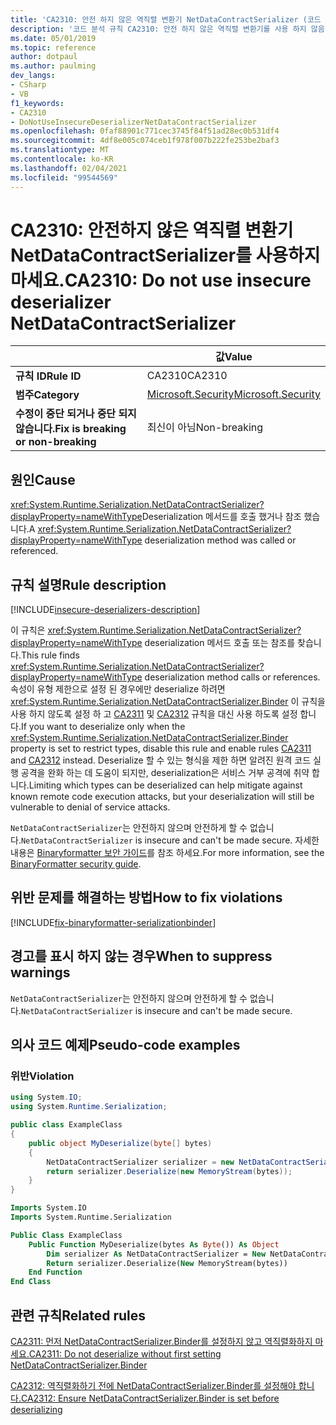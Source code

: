 ```yaml
---
title: 'CA2310: 안전 하지 않은 역직렬 변환기 NetDataContractSerializer (코드 분석)를 사용 하지 마십시오.'
description: '코드 분석 규칙 CA2310: 안전 하지 않은 역직렬 변환기를 사용 하지 않음 NetDataContractSerializer'
ms.date: 05/01/2019
ms.topic: reference
author: dotpaul
ms.author: paulming
dev_langs:
- CSharp
- VB
f1_keywords:
- CA2310
- DoNotUseInsecureDeserializerNetDataContractSerializer
ms.openlocfilehash: 0faf88901c771cec3745f84f51ad28ec0b531df4
ms.sourcegitcommit: 4df8e005c074ceb1f978f007b222fe253be2baf3
ms.translationtype: MT
ms.contentlocale: ko-KR
ms.lasthandoff: 02/04/2021
ms.locfileid: "99544569"
---
```

# <a name="ca2310-do-not-use-insecure-deserializer-netdatacontractserializer"></a><span data-ttu-id="4b1cc-103">CA2310: 안전하지 않은 역직렬 변환기 NetDataContractSerializer를 사용하지 마세요.</span><span class="sxs-lookup"><span data-stu-id="4b1cc-103">CA2310: Do not use insecure deserializer NetDataContractSerializer</span></span>

| | <span data-ttu-id="4b1cc-104">값</span><span class="sxs-lookup"><span data-stu-id="4b1cc-104">Value</span></span> |
|-|-|
| <span data-ttu-id="4b1cc-105">**규칙 ID**</span><span class="sxs-lookup"><span data-stu-id="4b1cc-105">**Rule ID**</span></span> |<span data-ttu-id="4b1cc-106">CA2310</span><span class="sxs-lookup"><span data-stu-id="4b1cc-106">CA2310</span></span>|
| <span data-ttu-id="4b1cc-107">**범주**</span><span class="sxs-lookup"><span data-stu-id="4b1cc-107">**Category**</span></span> |[<span data-ttu-id="4b1cc-108">Microsoft.Security</span><span class="sxs-lookup"><span data-stu-id="4b1cc-108">Microsoft.Security</span></span>](security-warnings.md)|
| <span data-ttu-id="4b1cc-109">**수정이 중단 되거나 중단 되지 않습니다.**</span><span class="sxs-lookup"><span data-stu-id="4b1cc-109">**Fix is breaking or non-breaking**</span></span> |<span data-ttu-id="4b1cc-110">최신이 아님</span><span class="sxs-lookup"><span data-stu-id="4b1cc-110">Non-breaking</span></span>|

## <a name="cause"></a><span data-ttu-id="4b1cc-111">원인</span><span class="sxs-lookup"><span data-stu-id="4b1cc-111">Cause</span></span>

<span data-ttu-id="4b1cc-112"><xref:System.Runtime.Serialization.NetDataContractSerializer?displayProperty=nameWithType>Deserialization 메서드를 호출 했거나 참조 했습니다.</span><span class="sxs-lookup"><span data-stu-id="4b1cc-112">A <xref:System.Runtime.Serialization.NetDataContractSerializer?displayProperty=nameWithType> deserialization method was called or referenced.</span></span>

## <a name="rule-description"></a><span data-ttu-id="4b1cc-113">규칙 설명</span><span class="sxs-lookup"><span data-stu-id="4b1cc-113">Rule description</span></span>

[!INCLUDE[insecure-deserializers-description](~/includes/code-analysis/insecure-deserializers-description.md)]

<span data-ttu-id="4b1cc-114">이 규칙은 <xref:System.Runtime.Serialization.NetDataContractSerializer?displayProperty=nameWithType> deserialization 메서드 호출 또는 참조를 찾습니다.</span><span class="sxs-lookup"><span data-stu-id="4b1cc-114">This rule finds <xref:System.Runtime.Serialization.NetDataContractSerializer?displayProperty=nameWithType> deserialization method calls or references.</span></span> <span data-ttu-id="4b1cc-115">속성이 유형 제한으로 설정 된 경우에만 deserialize 하려면 <xref:System.Runtime.Serialization.NetDataContractSerializer.Binder> 이 규칙을 사용 하지 않도록 설정 하 고 [CA2311](ca2311.md) 및 [CA2312](ca2312.md) 규칙을 대신 사용 하도록 설정 합니다.</span><span class="sxs-lookup"><span data-stu-id="4b1cc-115">If you want to deserialize only when the <xref:System.Runtime.Serialization.NetDataContractSerializer.Binder> property is set to restrict types, disable this rule and enable rules [CA2311](ca2311.md) and [CA2312](ca2312.md) instead.</span></span> <span data-ttu-id="4b1cc-116">Deserialize 할 수 있는 형식을 제한 하면 알려진 원격 코드 실행 공격을 완화 하는 데 도움이 되지만, deserialization은 서비스 거부 공격에 취약 합니다.</span><span class="sxs-lookup"><span data-stu-id="4b1cc-116">Limiting which types can be deserialized can help mitigate against known remote code execution attacks, but your deserialization will still be vulnerable to denial of service attacks.</span></span>

<span data-ttu-id="4b1cc-117">`NetDataContractSerializer`는 안전하지 않으며 안전하게 할 수 없습니다.</span><span class="sxs-lookup"><span data-stu-id="4b1cc-117">`NetDataContractSerializer` is insecure and can't be made secure.</span></span> <span data-ttu-id="4b1cc-118">자세한 내용은 [Binaryformatter 보안 가이드](../../../standard/serialization/binaryformatter-security-guide.md)를 참조 하세요.</span><span class="sxs-lookup"><span data-stu-id="4b1cc-118">For more information, see the [BinaryFormatter security guide](../../../standard/serialization/binaryformatter-security-guide.md).</span></span>

## <a name="how-to-fix-violations"></a><span data-ttu-id="4b1cc-119">위반 문제를 해결하는 방법</span><span class="sxs-lookup"><span data-stu-id="4b1cc-119">How to fix violations</span></span>

[!INCLUDE[fix-binaryformatter-serializationbinder](~/includes/code-analysis/fix-binaryformatter-serializationbinder.md)]

## <a name="when-to-suppress-warnings"></a><span data-ttu-id="4b1cc-120">경고를 표시 하지 않는 경우</span><span class="sxs-lookup"><span data-stu-id="4b1cc-120">When to suppress warnings</span></span>

<span data-ttu-id="4b1cc-121">`NetDataContractSerializer`는 안전하지 않으며 안전하게 할 수 없습니다.</span><span class="sxs-lookup"><span data-stu-id="4b1cc-121">`NetDataContractSerializer` is insecure and can't be made secure.</span></span>

## <a name="pseudo-code-examples"></a><span data-ttu-id="4b1cc-122">의사 코드 예제</span><span class="sxs-lookup"><span data-stu-id="4b1cc-122">Pseudo-code examples</span></span>

### <a name="violation"></a><span data-ttu-id="4b1cc-123">위반</span><span class="sxs-lookup"><span data-stu-id="4b1cc-123">Violation</span></span>

```csharp
using System.IO;
using System.Runtime.Serialization;

public class ExampleClass
{
    public object MyDeserialize(byte[] bytes)
    {
        NetDataContractSerializer serializer = new NetDataContractSerializer();
        return serializer.Deserialize(new MemoryStream(bytes));
    }
}
```

```vb
Imports System.IO
Imports System.Runtime.Serialization

Public Class ExampleClass
    Public Function MyDeserialize(bytes As Byte()) As Object
        Dim serializer As NetDataContractSerializer = New NetDataContractSerializer()
        Return serializer.Deserialize(New MemoryStream(bytes))
    End Function
End Class
```

## <a name="related-rules"></a><span data-ttu-id="4b1cc-124">관련 규칙</span><span class="sxs-lookup"><span data-stu-id="4b1cc-124">Related rules</span></span>

[<span data-ttu-id="4b1cc-125">CA2311: 먼저 NetDataContractSerializer.Binder를 설정하지 않고 역직렬화하지 마세요.</span><span class="sxs-lookup"><span data-stu-id="4b1cc-125">CA2311: Do not deserialize without first setting NetDataContractSerializer.Binder</span></span>](ca2311.md)

[<span data-ttu-id="4b1cc-126">CA2312: 역직렬화하기 전에 NetDataContractSerializer.Binder를 설정해야 합니다.</span><span class="sxs-lookup"><span data-stu-id="4b1cc-126">CA2312: Ensure NetDataContractSerializer.Binder is set before deserializing</span></span>](ca2312.md)
